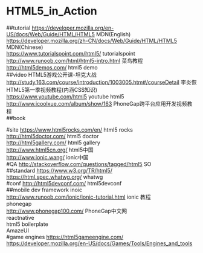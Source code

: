 # HTML5_in_Action
##tutorial
https://developer.mozilla.org/en-US/docs/Web/Guide/HTML/HTML5  MDN(English)<br>
https://developer.mozilla.org/zh-CN/docs/Web/Guide/HTML/HTML5  MDN(Chinese)<br>
https://www.tutorialspoint.com/html5/                          tutorialspoint<br>
http://www.runoob.com/html/html5-intro.html                    菜鸟教程<br>
http://html5demos.com/   html5 demo<br>
##video
HTML5游戏公开课-坦克大战<br>
http://study.163.com/course/introduction/1003005.htm#/courseDetail   李炎恢HTML5第一季视频教程(内涵CSS知识)<br>
https://www.youtube.com/html5  youtube html5<br>
http://www.icoolxue.com/album/show/163    PhoneGap跨平台应用开发视频教程<br>
##book

#site
https://www.html5rocks.com/en/  html5 rocks<br>
http://html5doctor.com/         html5 doctor<br>
http://html5gallery.com/        html5 gallery<br>
http://www.html5cn.org/         html5中国<br>
http://www.ionic.wang/          ionic中国<br>
#QA
http://stackoverflow.com/questions/tagged/html5   SO<br>
##standard
https://www.w3.org/TR/html5/ <br>
https://html.spec.whatwg.org/   whatwg<br>
#conf
http://html5devconf.com/   html5devconf<br>
##mobile dev framework
inoic<br>
http://www.runoob.com/ionic/ionic-tutorial.html  ionic 教程<br>
phonegap<br>
http://www.phonegap100.com/  PhoneGap中文网<br>
reactnative<br>
html5 boilerplate<br>
AmazeUI<br>
#game engines
https://html5gameengine.com/ <br>
https://developer.mozilla.org/en-US/docs/Games/Tools/Engines_and_tools<br>

